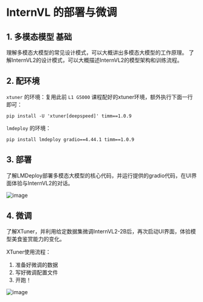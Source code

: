 # InternVL 的部署与微调

## 1. 多模态模型 基础

理解多模态大模型的常见设计模式，可以大概讲出多模态大模型的工作原理。
了解InternVL2的设计模式，可以大概描述InternVL2的模型架构和训练流程。

## 2. 配环境
`xtuner` 的环境：复用此前 `L1 G5000` 课程配好的xtuner环境，额外执行下面一行即可：
```
pip install -U 'xtuner[deepspeed]' timm==1.0.9
```

`lmdeploy` 的环境：
```
pip install lmdeploy gradio==4.44.1 timm==1.0.9
```


## 3. 部署
了解LMDeploy部署多模态大模型的核心代码，并运行提供的gradio代码，在UI界面体验与InternVL2的对话。

![image](https://github.com/user-attachments/assets/6f290e70-37c0-478c-b920-33d1d5be3c0c)


## 4. 微调
了解XTuner，并利用给定数据集微调InternVL2-2B后，再次启动UI界面，体验模型美食鉴赏能力的变化。


XTuner使用流程：
1. 准备好微调的数据
2. 写好微调配置文件
3. 开跑！

![image](https://github.com/user-attachments/assets/c362773f-bd39-45ad-b2d9-e77b0aab77c1)





